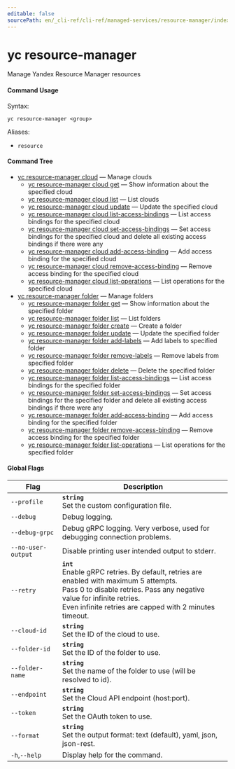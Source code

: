 ```yaml
---
editable: false
sourcePath: en/_cli-ref/cli-ref/managed-services/resource-manager/index.md
---
```


# yc resource-manager

Manage Yandex Resource Manager resources

#### Command Usage

Syntax: 

`yc resource-manager <group>`

Aliases: 

- `resource`

#### Command Tree

- [yc resource-manager cloud](cloud/index.md) — Manage clouds
	- [yc resource-manager cloud get](cloud/get.md) — Show information about the specified cloud
	- [yc resource-manager cloud list](cloud/list.md) — List clouds
	- [yc resource-manager cloud update](cloud/update.md) — Update the specified cloud
	- [yc resource-manager cloud list-access-bindings](cloud/list-access-bindings.md) — List access bindings for the specified cloud
	- [yc resource-manager cloud set-access-bindings](cloud/set-access-bindings.md) — Set access bindings for the specified cloud and delete all existing access bindings if there were any
	- [yc resource-manager cloud add-access-binding](cloud/add-access-binding.md) — Add access binding for the specified cloud
	- [yc resource-manager cloud remove-access-binding](cloud/remove-access-binding.md) — Remove access binding for the specified cloud
	- [yc resource-manager cloud list-operations](cloud/list-operations.md) — List operations for the specified cloud
- [yc resource-manager folder](folder/index.md) — Manage folders
	- [yc resource-manager folder get](folder/get.md) — Show information about the specified folder
	- [yc resource-manager folder list](folder/list.md) — List folders
	- [yc resource-manager folder create](folder/create.md) — Create a folder
	- [yc resource-manager folder update](folder/update.md) — Update the specified folder
	- [yc resource-manager folder add-labels](folder/add-labels.md) — Add labels to specified folder
	- [yc resource-manager folder remove-labels](folder/remove-labels.md) — Remove labels from specified folder
	- [yc resource-manager folder delete](folder/delete.md) — Delete the specified folder
	- [yc resource-manager folder list-access-bindings](folder/list-access-bindings.md) — List access bindings for the specified folder
	- [yc resource-manager folder set-access-bindings](folder/set-access-bindings.md) — Set access bindings for the specified folder and delete all existing access bindings if there were any
	- [yc resource-manager folder add-access-binding](folder/add-access-binding.md) — Add access binding for the specified folder
	- [yc resource-manager folder remove-access-binding](folder/remove-access-binding.md) — Remove access binding for the specified folder
	- [yc resource-manager folder list-operations](folder/list-operations.md) — List operations for the specified folder

#### Global Flags

| Flag | Description |
|----|----|
|`--profile`|<b>`string`</b><br/>Set the custom configuration file.|
|`--debug`|Debug logging.|
|`--debug-grpc`|Debug gRPC logging. Very verbose, used for debugging connection problems.|
|`--no-user-output`|Disable printing user intended output to stderr.|
|`--retry`|<b>`int`</b><br/>Enable gRPC retries. By default, retries are enabled with maximum 5 attempts.<br/>Pass 0 to disable retries. Pass any negative value for infinite retries.<br/>Even infinite retries are capped with 2 minutes timeout.|
|`--cloud-id`|<b>`string`</b><br/>Set the ID of the cloud to use.|
|`--folder-id`|<b>`string`</b><br/>Set the ID of the folder to use.|
|`--folder-name`|<b>`string`</b><br/>Set the name of the folder to use (will be resolved to id).|
|`--endpoint`|<b>`string`</b><br/>Set the Cloud API endpoint (host:port).|
|`--token`|<b>`string`</b><br/>Set the OAuth token to use.|
|`--format`|<b>`string`</b><br/>Set the output format: text (default), yaml, json, json-rest.|
|`-h`,`--help`|Display help for the command.|
